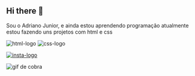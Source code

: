 ## Hi there 👋

Sou o Adriano Junior, e ainda estou aprendendo programação atualmente estou fazendo uns projetos com html e css

  <img src= "https://img.shields.io/badge/HTML5-E34F26?style=for-the-badge&logo=html5&logoColor=white" alt= "html-logo" />  
  
  <img src= "https://img.shields.io/badge/CSS-239120?&style=for-the-badge&logo=css3&logoColor=white" alt= "css-logo" />

  <a href="https://www.instagram.com/juniorzt40/"><img src= "https://img.shields.io/badge/Instagram-E4405F?style=for-the-badge&logo=instagram&logoColor=white" alt= "insta-logo" /> </a>


  <img src= "https://github.com/NucleFar/NucleFar/raw/output/github-snake-dark.svg" alt="gif de cobra" style="max-width: 100;">

